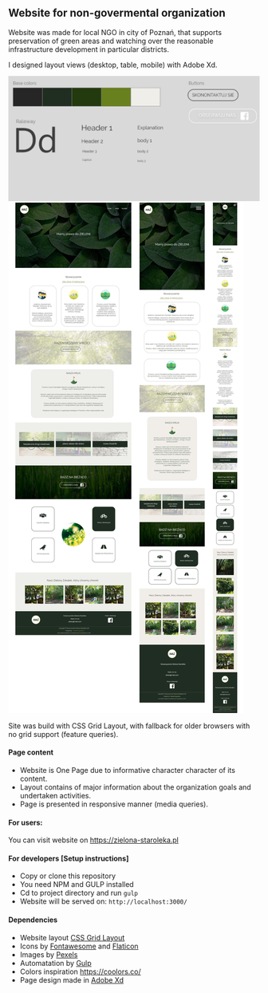 ## Website for non-govermental organization

Website was made for local NGO in city of Poznań, that supports preservation of green areas and watching over the reasonable infrastructure development in particular districts.

I designed layout views (desktop, table, mobile) with Adobe Xd.

![style guide](readme-img/style-guide.jpg)
![style guide](readme-img/layouts.jpg)

Site was build with CSS Grid Layout, with fallback for older browsers with no grid support (feature queries).

#### Page content
* Website is One Page due to informative character character of its content.
* Layout contains of major information about the organization goals and undertaken activities.
* Page is presented in responsive manner (media queries).

#### For users:

You can visit website on https://zielona-staroleka.pl

#### For developers [Setup instructions]
* Copy or clone this repository
* You need NPM and GULP installed
* Cd to project directory and run `gulp`
* Website will be served on: `http://localhost:3000/`

#### Dependencies
* Website layout [CSS Grid Layout](https://css-tricks.com/snippets/css/complete-guide-grid/)
* Icons by [Fontawesome](https://fontawesome.com/) and [Flaticon](https://www.flaticon.com/)
* Images by [Pexels](https://www.pexels.com/)
* Automatation by [Gulp](https://gulpjs.com/)
* Colors inspiration https://coolors.co/
* Page design made in [Adobe Xd](https://www.adobe.com/products/xd.html)
